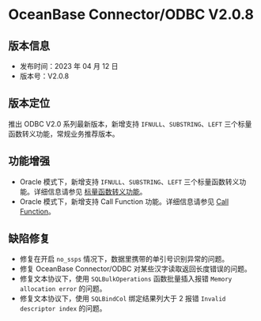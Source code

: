 # OceanBase Connector/ODBC V2.0.8

## 版本信息

* 发布时间：2023 年 04 月 12 日
* 版本号：V2.0.8 

## 版本定位

推出 ODBC V2.0 系列最新版本，新增支持 `IFNULL`、`SUBSTRING`、`LEFT` 三个标量函数转义功能，常规业务推荐版本。

## 功能增强

* Oracle 模式下，新增支持 `IFNULL`、`SUBSTRING`、`LEFT` 三个标量函数转义功能。详细信息请参见 [标量函数转义功能](../../300.user-guide/400.scalar_function.md)。
* Oracle 模式下，新增支持 Call Function 功能。详细信息请参见 [Call Function](../../300.user-guide/500.call_function.md)。

## 缺陷修复

* 修复在开启 `no_ssps` 情况下，数据里携带的单引号识别异常的问题。
* 修复 OceanBase Connector/ODBC 对某些汉字读取返回长度错误的问题。
* 修复文本协议下，使用 `SQLBulkOperations` 函数批量插入报错 `Memory allocation error` 的问题。
* 修复文本协议下，使用 `SQLBindCol` 绑定结果列大于 2 报错 `Invalid descriptor index` 的问题。

